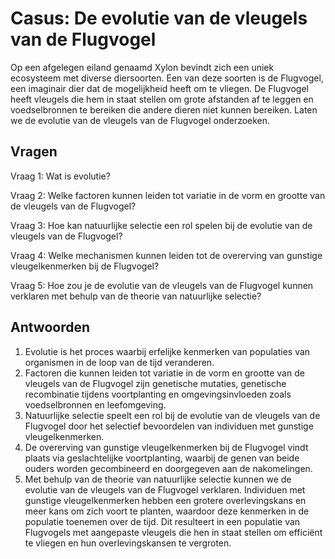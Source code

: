 # Casus: De evolutie van de vleugels van de Flugvogel

Op een afgelegen eiland genaamd Xylon bevindt zich een uniek ecosysteem met diverse diersoorten. Een van deze soorten is de Flugvogel, een imaginair dier dat de mogelijkheid heeft om te vliegen. De Flugvogel heeft vleugels die hem in staat stellen om grote afstanden af te leggen en voedselbronnen te bereiken die andere dieren niet kunnen bereiken. Laten we de evolutie van de vleugels van de Flugvogel onderzoeken.

## Vragen
Vraag 1: Wat is evolutie?

Vraag 2: Welke factoren kunnen leiden tot variatie in de vorm en grootte van de vleugels van de Flugvogel?

Vraag 3: Hoe kan natuurlijke selectie een rol spelen bij de evolutie van de vleugels van de Flugvogel?

Vraag 4: Welke mechanismen kunnen leiden tot de overerving van gunstige vleugelkenmerken bij de Flugvogel?

Vraag 5: Hoe zou je de evolutie van de vleugels van de Flugvogel kunnen verklaren met behulp van de theorie van natuurlijke selectie?



## Antwoorden
1. Evolutie is het proces waarbij erfelijke kenmerken van populaties van organismen in de loop van de tijd veranderen.
2. Factoren die kunnen leiden tot variatie in de vorm en grootte van de vleugels van de Flugvogel zijn genetische mutaties, genetische recombinatie tijdens voortplanting en omgevingsinvloeden zoals voedselbronnen en leefomgeving.
3. Natuurlijke selectie speelt een rol bij de evolutie van de vleugels van de Flugvogel door het selectief bevoordelen van individuen met gunstige vleugelkenmerken.
4. De overerving van gunstige vleugelkenmerken bij de Flugvogel vindt plaats via geslachtelijke voortplanting, waarbij de genen van beide ouders worden gecombineerd en doorgegeven aan de nakomelingen.
5. Met behulp van de theorie van natuurlijke selectie kunnen we de evolutie van de vleugels van de Flugvogel verklaren. Individuen met gunstige vleugelkenmerken hebben een grotere overlevingskans en meer kans om zich voort te planten, waardoor deze kenmerken in de populatie toenemen over de tijd. Dit resulteert in een populatie van Flugvogels met aangepaste vleugels die hen in staat stellen om efficiënt te vliegen en hun overlevingskansen te vergroten.